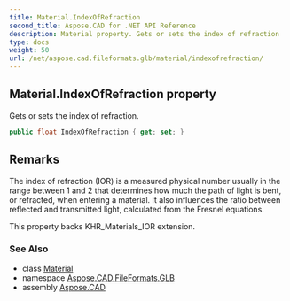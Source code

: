 ```yaml
---
title: Material.IndexOfRefraction
second_title: Aspose.CAD for .NET API Reference
description: Material property. Gets or sets the index of refraction
type: docs
weight: 50
url: /net/aspose.cad.fileformats.glb/material/indexofrefraction/
---
```

## Material.IndexOfRefraction property

Gets or sets the index of refraction.

```csharp
public float IndexOfRefraction { get; set; }
```

## Remarks

The index of refraction (IOR) is a measured physical number usually in the range between 1 and 2 that determines how much the path of light is bent, or refracted, when entering a material. It also influences the ratio between reflected and transmitted light, calculated from the Fresnel equations.

This property backs KHR_Materials_IOR extension.

### See Also

* class [Material](../)
* namespace [Aspose.CAD.FileFormats.GLB](../../../aspose.cad.fileformats.glb/)
* assembly [Aspose.CAD](../../../)


